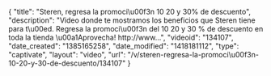 {
    "title": "Steren, regresa la promoci\u00f3n 10 20 y 30% de descuento",
    "description": "Video donde te mostramos los beneficios que Steren tiene para t\u00ed. Regresa la promoci\u00f3n del 10 20 y 30 % de descuento en toda la tienda \u00a1Aprovecha! http:\/\/www...",
    "videoid": "134107",
    "date_created": "1385165258",
    "date_modified": "1418181112",
    "type": "captivate",
    "layout": "video",
    "url": "\/v\/steren-regresa-la-promoci\u00f3n-10-20-y-30-de-descuento\/134107"
}